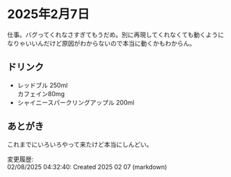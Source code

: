 # 2025年2月7日

仕事。バグってくれなさすぎてもうだめ。別に再現してくれなくても動くようになりゃいいんだけど原因がわからないので本当に動くかもわからん。

## ドリンク

- レッドブル 250ml  
カフェイン80mg
- シャイニースパークリングアップル 200ml

## あとがき

これまでにいろいろやって来たけど本当にしんどい。

変更履歴:  
02/08/2025 04:32:40: Created 2025 02 07 (markdown)  
